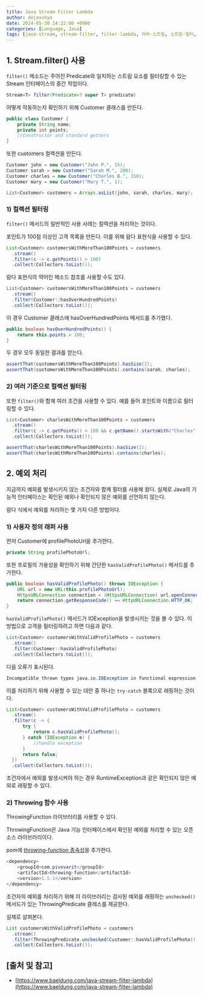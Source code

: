```yaml
---
title: Java Stream Filter Lambda
author: dejavuhyo
date: 2024-05-30 14:22:00 +0900
categories: [Language, Java]
tags: [java-stream, stream-filter, filter-lambda, 자바-스트림, 스트림-필터, 필터-람다]
---
```


## 1. Stream.filter() 사용
`filter()` 메소드는 주어진 Predicate와 일치하는 스트림 요소를 필터링할 수 있는 Stream 인터페이스의 중간 작업이다.

```java
Stream<T> filter(Predicate<? super T> predicate)
```

어떻게 작동하는지 확인하기 위해 Customer 클래스를 만든다.

```java
public class Customer {
    private String name;
    private int points;
    //Constructor and standard getters
}
```

또한 customers 컬렉션을 만든다.

```java
Customer john = new Customer("John P.", 15);
Customer sarah = new Customer("Sarah M.", 200);
Customer charles = new Customer("Charles B.", 150);
Customer mary = new Customer("Mary T.", 1);

List<Customer> customers = Arrays.asList(john, sarah, charles, mary);
```

### 1) 컬렉션 필터링
`filter()` 메서드의 일반적인 사용 사례는 컬렉션을 처리하는 것이다.

포인트가 100점 이상인 고객 목록을 만든다. 이를 위해 람다 표현식을 사용할 수 있다.

```java
List<Customer> customersWithMoreThan100Points = customers
  .stream()
  .filter(c -> c.getPoints() > 100)
  .collect(Collectors.toList());
```

람다 표현식의 약어인 메소드 참조를 사용할 수도 있다.

```java
List<Customer> customersWithMoreThan100Points = customers
  .stream()
  .filter(Customer::hasOverHundredPoints)
  .collect(Collectors.toList());
```

이 경우 Customer 클래스에 hasOverHundredPoints 메서드를 추가했다.

```java
public boolean hasOverHundredPoints() {
    return this.points > 100;
}
```

두 경우 모두 동일한 결과를 얻는다.

```java
assertThat(customersWithMoreThan100Points).hasSize(2);
assertThat(customersWithMoreThan100Points).contains(sarah, charles);
```

### 2) 여러 기준으로 컬렉션 필터링
또한 `filter()`와 함께 여러 조건을 사용할 수 있다. 예를 들어 포인트와 이름으로 필터링할 수 있다.

```java
List<Customer> charlesWithMoreThan100Points = customers
  .stream()
  .filter(c -> c.getPoints() > 100 && c.getName().startsWith("Charles"))
  .collect(Collectors.toList());

assertThat(charlesWithMoreThan100Points).hasSize(1);
assertThat(charlesWithMoreThan100Points).contains(charles);
```

## 2. 예외 처리
지금까지 예외를 발생시키지 않는 조건자와 함께 필터를 사용해 왔다. 실제로 Java의 기능적 인터페이스는 확인된 예외나 확인되지 않은 예외를 선언하지 않는다.

람다 식에서 예외를 처리하는 몇 가지 다른 방법이다.

### 1) 사용자 정의 래퍼 사용
먼저 Customer에 profilePhotoUrl을 추가한다.

```java
private String profilePhotoUrl;
```

또한 프로필의 가용성을 확인하기 위해 간단한 `hasValidProfilePhoto()` 메서드를 추가한다.

```java
public boolean hasValidProfilePhoto() throws IOException {
    URL url = new URL(this.profilePhotoUrl);
    HttpsURLConnection connection = (HttpsURLConnection) url.openConnection();
    return connection.getResponseCode() == HttpURLConnection.HTTP_OK;
}
```

`hasValidProfilePhoto()` 메서드가 IOException을 발생시키는 것을 볼 수 있다. 이 방법으로 고객을 필터링하려고 하면 다음과 같다.

```java
List<Customer> customersWithValidProfilePhoto = customers
  .stream()
  .filter(Customer::hasValidProfilePhoto)
  .collect(Collectors.toList());
```

다음 오류가 표시된다.

```java
Incompatible thrown types java.io.IOException in functional expression
```

이를 처리하기 위해 사용할 수 있는 대안 중 하나는 `try-catch` 블록으로 래핑하는 것이다.

```java
List<Customer> customersWithValidProfilePhoto = customers
  .stream()
  .filter(c -> {
      try {
          return c.hasValidProfilePhoto();
      } catch (IOException e) {
          //handle exception
      }
      return false;
  })
  .collect(Collectors.toList());
```

조건자에서 예외를 발생시켜야 하는 경우 RuntimeException과 같은 확인되지 않은 예외로 래핑할 수 있다.

### 2) Throwing 함수 사용
ThrowingFunction 라이브러리를 사용할 수 있다.

ThrowingFunction은 Java 기능 인터페이스에서 확인된 예외를 처리할 수 있는 오픈 소스 라이브러리이다.

pom에 [throwing-function 종속성](https://mvnrepository.com/artifact/com.pivovarit/throwing-function/1.5.1)을 추가한다.

```java
<dependency>
    <groupId>com.pivovarit</groupId>
    <artifactId>throwing-function</artifactId>
    <version>1.5.1</version>
</dependency>
```

조건자의 예외를 처리하기 위해 이 라이브러리는 검사된 예외를 래핑하는 `unchecked()` 메서드가 있는 ThrowingPredicate 클래스를 제공한다.

실제로 살펴본다.

```java
List customersWithValidProfilePhoto = customers
  .stream()
  .filter(ThrowingPredicate.unchecked(Customer::hasValidProfilePhoto))
  .collect(Collectors.toList());
```

## [출처 및 참고]
* [https://www.baeldung.com/java-stream-filter-lambda](https://www.baeldung.com/java-stream-filter-lambda)
